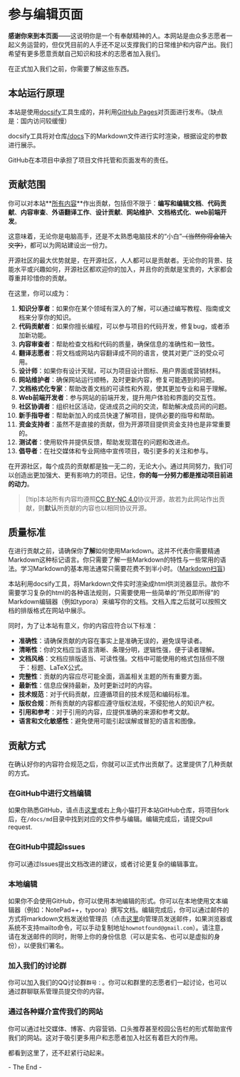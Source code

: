 # 参与编辑页面



**感谢你来到本页面**——这说明你是一个有奉献精神的人。本网站是由众多志愿者一起义务运营的，但仅凭目前的人手还不足以支撑我们的日常维护和内容产出。我们希望有更多愿意贡献自己知识和技术的志愿者加入我们。

在正式加入我们之前，你需要了解这些东西。



## 本站运行原理



本站是使用[docsify](https://docsify.js.org/#/zh-cn/)工具生成的，并利用[GitHub Pages](https://pages.github.com/)对页面进行发布。（缺点是：国内访问较缓慢）

docsify工具将对仓库[/docs](https://www.github.com/howcam/howcam.github.io/docs/)下的Markdown文件进行实时渲染，根据设定的参数进行展示。

GitHub在本项目中承担了项目文件托管和页面发布的责任。



## 贡献范围

你可以对本站**<u>所有内容</u>**作出贡献，包括但不限于：**编写和编辑文档**、**代码贡献**、**内容审查**、**外语翻译工作**、**设计贡献**、**网站维护**、**文档格式化**、**web前端开发**。

这意味着，无论你是电脑高手，还是不太熟悉电脑技术的“小白”~~（当然你得会输入文字）~~，都可以为网站建设出一份力。

开源社区的最大优势就是，在开源社区，人人都可以是贡献者。无论你的背景、技能水平或兴趣如何，开源社区都欢迎你的加入，并且你的贡献是宝贵的，大家都会尊重并珍惜你的贡献。



在这里，你可以成为：

1. **知识分享者**：如果你在某个领域有深入的了解，可以通过编写教程、指南或文档来分享你的知识。
2. **代码贡献者**：如果你擅长编程，可以参与项目的代码开发，修复bug，或者添加新功能。
3. **内容审查者**：帮助检查文档和代码的质量，确保信息的准确性和一致性。
4. **翻译志愿者**：将文档或网站内容翻译成不同的语言，使其对更广泛的受众可用。
5. **设计师**：如果你有设计天赋，可以为项目设计图标、用户界面或营销材料。
6. **网站维护者**：确保网站运行顺畅，及时更新内容，修复可能遇到的问题。
7. **文档格式化专家**：帮助改善文档的可读性和外观，使其更加专业和易于理解。
8. **Web前端开发者**：参与网站的前端开发，提升用户体验和界面的交互性。
9. **社区协调者**：组织社区活动，促进成员之间的交流，帮助解决成员间的问题。
10. **新手指导者**：帮助新加入的成员快速了解项目，提供必要的指导和帮助。
11. **资金支持者**：虽然不是直接的贡献，但为开源项目提供资金支持也是非常重要的。
12. **测试者**：使用软件并提供反馈，帮助发现潜在的问题和改进点。
13. **倡导者**：在社交媒体和专业网络中宣传项目，吸引更多的关注和参与。



在开源社区，每个成员的贡献都是独一无二的，无论大小。通过共同努力，我们可以创造出更加强大、更有影响力的项目。记住，**你的每一分努力都是推动项目前进的动力**。

> [!tip]本站所有内容均遵照[CC BY-NC 4.0](https://creativecommons.org/licenses/by-nc/4.0/legalcode.zh-hans)协议开源，故若为此网站作出贡献，则**默认**所贡献的内容也以相同协议开源。

## 质量标准

在进行贡献之前，请确保你**了解**如何使用Markdown。这并不代表你需要精通Markdown这种标记语言。你只需要了解一些Markdown的特性与一些常用的语法。学习Markdown的基本用法通常只需要花费不到半小时。（[Markdown扫盲](/md/Markdown扫盲.md))

本站利用docsify工具，将Markdown文件实时渲染成html供浏览器显示。故你不需要学习复杂的html的各种语法规则，只需要使用一些简单的“所见即所得”的Markdown编辑器（例如typora）来编写你的文档。文档入库之后就可以按照文档的排版格式在网站中展示。

同时，为了让本站有意义，你的内容应符合以下标准：

- **准确性**：请确保贡献的内容在事实上是准确无误的，避免误导读者。
- **清晰性**：你的文档应当语言清晰、条理分明，逻辑性强，便于读者理解。
- **文档风格**：文档应排版适当、可读性强。文档中可能使用的格式包括但不限于：标题、LaTeX公式。
- **完整性**：贡献的内容应尽可能全面，涵盖相关主题的所有重要方面。
- **最新性**：信息应保持最新，及时更新过时的内容。
- **技术规范**：对于代码贡献，应遵循项目的技术规范和编码标准。
- **版权合规**：所有贡献的内容都应遵守版权法规，不侵犯他人的知识产权。
- **引用和参考**：对于引用的内容，应提供准确的来源和参考文献。
- **语言和文化敏感性**：避免使用可能引起误解或冒犯的语言和图像。



## 贡献方式

在确认好你的内容符合规范之后，你就可以正式作出贡献了。这里提供了几种贡献的方式。

### 在GitHub中进行文档编辑

如果你熟悉GitHub，请点击[这里](https://github.com/HowCam/howcam.github.io/)或右上角小猫打开本站GitHub仓库，将项目fork后，在`/docs/md`目录中找到对应的文件参与编辑。编辑完成后，请提交pull request.

### 在GitHub中提起Issues

你可以通过Issues提出文档改进的建议，或者讨论更复杂的编辑事宜。

### 本地编辑

如果你不会使用GitHub，你可以使用本地编辑的形式。你可以在本地使用文本编辑器（例如：NotePad++，typora）撰写文档。编辑完成后，你可以通过邮件的方式将markdown文档发送给管理员（点击[这里](mailto:hownotfound@gmail.com)向管理员发送邮件，如果浏览器或系统不支持mailto命令，可以手动复制地址`hownotfound@gmail.com`）。请注意，请在发送邮件的同时，附带上你的身份信息（可以是实名、也可以是虚拟的身份），以便我们署名。

### 加入我们的讨论群

你可以加入我们的QQ讨论群`群号：`。你可以和群里的志愿者们一起讨论，也可以通过群聊联系管理员提交你的内容。

### 通过各种媒介宣传我们的网站

你可以通过社交媒体、博客、内容营销、口头推荐甚至校园公告栏的形式帮助宣传我们的网站。这对于吸引更多用户和志愿者加入社区有着巨大的作用。



都看到这里了，还不赶紧行动起来。

\- The End \-